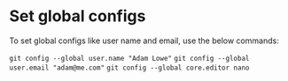 # Set global configs

To set global configs like user name and email, use the below commands:

`git config --global user.name "Adam Lowe"`
`git config --global user.email "adam@me.com"`
`git config --global core.editor nano`
